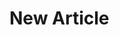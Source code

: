 <!--
uuid = "{{uuid}}"
article_name = "{{article_name}}"
date = "{{date}}"
description = "This is description for article '{{article_name}}'"
%-->

# New Article

